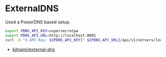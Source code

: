 # ExternalDNS

Used a PowerDNS based setup.

```sh
export PDNS_API_KEY=supersecretpw
export PDNS_API_URL=http://localhost:8081
curl -H "X-API-Key: ${PDNS_API_KEY}" ${PDNS_API_URL}/api/v1/servers/localhost/zones/smart-home.k8sservices.local. | jq '.rrsets[] | select(.name | contains("echo"))'
```

* [bitnami/external-dns](https://github.com/bitnami/charts/blob/master/bitnami/external-dns/README.md)
